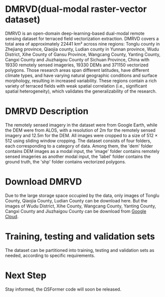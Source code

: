 # DMRVD(dual-modal raster-vector dataset)
DMRVD is an open-domain deep-learning-based dual-modal remote sensing dataset for terraced field vectorization extraction. DMRVD covers a total area of approximately 22441 km² across nine regions: Tonglu county in Zhejiang province, Qiaojia county, Ludian county in Yunnan province, Wudu District, Xihe County of Gansu Province, Wangcang County, Yanting County, Cangxi County and Jiuzhaigou County of Sichuan Province, China with 19330 remotely sensed imageries, 19330 DEMs and 371150 vectorized polygons. Those research areas span different latitudes, have different climate types, and have varying natural geographic conditions and surface morphology, resulting in increased variability. These regions contain a rich variety of terraced fields with weak spatial correlation (i.e., significant spatial heterogeneity), which validates the generalizability of the research. 
# DMRVD Description
The remotely sensed imagery in the dataset were from Google Earth, while the DEM were from ALOS, with a resolution of 2m for the remotely sensed imagery and 12.5m for the DEM. All images were cropped to a size of 512 × 512 using sliding window cropping. The dataset consists of four folders, each corresponding to a category of data. Among them, the 'dem' folder contains DEM images as a modal input, the 'image' folder contains remotely sensed imageries as another modal input, the 'label' folder contains the ground truth, the 'shp' folder contains vectorized polygons. 
# Download DMRVD
Due to the large storage space occupied by the data, only images of Tonglu County, Qiaojia County, Ludian County can be download here. But the images of Wudu District, Xihe County, Wangcang County, Yanting County, Cangxi County and Jiuzhaigou County can be download from [Google Cloud](https://drive.google.com/drive/folders/11F39NBdd9E385U47Gd1DYaLMWlr1TlFz).
# Training, testing and validation sets 
The dataset can be partitioned into training, testing and validation sets as needed, according to specific requirements.
# Next Step
Stay informed, the ΩSFormer code will soon be released.
